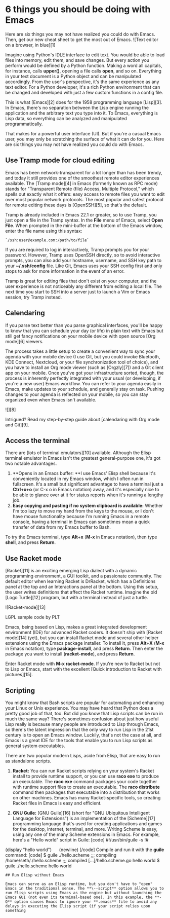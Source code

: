 [#]: collector: (lujun9972)
[#]: translator: ( )
[#]: reviewer: ( )
[#]: publisher: ( )
[#]: url: ( )
[#]: subject: (6 things you should be doing with Emacs)
[#]: via: (https://opensource.com/article/20/1/emacs-cheat-sheet)
[#]: author: (Seth Kenlon https://opensource.com/users/seth)

6 things you should be doing with Emacs
======
Here are six things you may not have realized you could do with Emacs.
Then, get our new cheat sheet to get the most out of Emacs.
![Text editor on a browser, in blue][1]

Imagine using Python's IDLE interface to edit text. You would be able to load files into memory, edit them, and save changes. But every action you perform would be defined by a Python function. Making a word all capitals, for instance, calls **upper()**, opening a file calls **open**, and so on. Everything in your text document is a Python object and can be manipulated accordingly. From the user's perspective, it's the same experience as any text editor. For a Python developer, it's a rich Python environment that can be changed and developed with just a few custom functions in a config file.

This is what [Emacs][2] does for the 1958 programming language [Lisp][3]. In Emacs, there's no separation between the Lisp engine running the application and the arbitrary text you type into it. To Emacs, everything is Lisp data, so everything can be analyzed and manipulated programmatically.

That makes for a powerful user interface (UI). But if you're a casual Emacs user, you may only be scratching the surface of what it can do for you. Here are six things you may not have realized you could do with Emacs.

## Use Tramp mode for cloud editing

Emacs has been network-transparent for a lot longer than has been trendy, and today it still provides one of the smoothest remote editor experiences available. The [Tramp mode][4] in Emacs (formerly known as RPC mode) stands for "Transparent Remote (file) Access, Multiple Protocol," which spells out exactly what it offers: easy access to remote files you want to edit over most popular network protocols. The most popular and safest protocol for remote editing these days is [OpenSSH][5], so that's the default.

Tramp is already included in Emacs 22.1 or greater, so to use Tramp, you just open a file in the Tramp syntax. In the **File** menu of Emacs, select **Open File**. When prompted in the mini-buffer at the bottom of the Emacs window, enter the file name using this syntax:


```
`/ssh:user@example.com:/path/to/file`
```

If you are required to log in interactively, Tramp prompts you for your password. However, Tramp uses OpenSSH directly, so to avoid interactive prompts, you can also add your hostname, username, and SSH key path to your **~/.ssh/config** file. Like Git, Emacs uses your SSH config first and only stops to ask for more information in the event of an error.

Tramp is great for editing files that don't exist on your computer, and the user experience is not noticeably any different from editing a local file. The next time you start to SSH into a server just to launch a Vim or Emacs session, try Tramp instead.

## Calendaring

If you parse text better than you parse graphical interfaces, you'll be happy to know that you can schedule your day (or life) in plain text with Emacs but still get fancy notifications on your mobile device with open source [Org mode][6] viewers.

The process takes a little setup to create a convenient way to sync your agenda with your mobile device (I use Git, but you could invoke Bluetooth, KDE Connect, Nextcloud, or your file synchronization tool of choice), and you have to install an Org mode viewer (such as [Orgzly][7]) and a Git client app on your mobile. Once you've got your infrastructure sorted, though, the process is inherently perfectly integrated with your usual (or developing, if you're a new user) Emacs workflow. You can refer to your agenda easily in Emacs, make updates to your schedule, and generally stay on task. Pushing changes to your agenda is reflected on your mobile, so you can stay organized even when Emacs isn't available.

![][8]

Intrigued? Read my step-by-step guide about [calendaring with Org mode and Git][9].

## Access the terminal

There are [lots of terminal emulators][10] available. Although the Elisp terminal emulator in Emacs isn't the greatest general-purpose one, it's got two notable advantages.

  1. **Opens in an Emacs buffer: **I use Emacs' Elisp shell because it's conveniently located in my Emacs window, which I often run in fullscreen. It's a small but significant advantage to have a terminal just a **Ctrl+x+o** (or C-x o in Emacs notation) away, and it's especially nice to be able to glance over at it for status reports when it's running a lengthy job.
  2. **Easy copying and pasting if no system clipboard is available:** Whether I'm too lazy to move my hand from the keys to the mouse, or I don't have mouse functionality because I'm running Emacs in a remote console, having a terminal in Emacs can sometimes mean a quick transfer of data from my Emacs buffer to Bash.



To try the Emacs terminal, type **Alt**+**x** (**M-x** in Emacs notation), then type **shell**, and press **Return**.

## Use Racket mode

[Racket][11] is an exciting emerging Lisp dialect with a dynamic programming environment, a GUI toolkit, and a passionate community. The default editor when learning Racket is DrRacket, which has a Definitions panel at the top and an Interactions panel at the bottom. Using this setup, the user writes definitions that affect the Racket runtime. Imagine the old [Logo Turtle][12] program, but with a terminal instead of just a turtle.

![Racket-mode][13]

LGPL sample code by PLT

Emacs, being based on Lisp, makes a great integrated development environment (IDE) for advanced Racket coders. It doesn't ship with [Racket mode][14] (yet), but you can install Racket mode and several other helper extensions using the Emacs package installer. To install it, press **Alt**+**X** (**M-x** in Emacs notation), type **package-install**, and press **Return**. Then enter the package you want to install (**racket-mode**), and press **Return**.

Enter Racket mode with **M-x racket-mode**. If you're new to Racket but not to Lisp or Emacs, start with the excellent [Quick introduction to Racket with pictures][15].

## Scripting

You might know that Bash scripts are popular for automating and enhancing your Linux or Unix experience. You may have heard that Python does a pretty good job of that, too. But did you know that Lisp scripts can be run in much the same way? There's sometimes confusion about just how useful Lisp really is because many people are introduced to Lisp through Emacs, so there's the latent impression that the only way to run Lisp in the 21st century is to open an Emacs window. Luckily, that's not the case at all, and Emacs is a great IDE for the tools that enable you to run Lisp scripts as general system executables.

There are two popular modern Lisps, aside from Elisp, that are easy to run as standalone scripts.

  1. **Racket:** You can run Racket scripts relying on your system's Racket install to provide runtime support, or you can use **raco exe** to produce an executable. The **raco exe** command packages your code together with runtime support files to create an executable. The **raco distribute** command then packages that executable into a distribution that works on other machines. Emacs has many Racket-specific tools, so creating Racket files in Emacs is easy and efficient.

  2. **GNU Guile:** [GNU Guile][16] (short for "GNU Ubiquitous Intelligent Language for Extensions") is an implementation of the [Scheme][17] programming language that's used for creating applications and games for the desktop, internet, terminal, and more. Writing Scheme is easy, using any one of the many Scheme extensions in Emacs. For example, here's a "Hello world" script in Guile: [code] #!/usr/bin/guile -s
!#

(display "hello world")
     (newline) [/code] Compile and run it with the **guile** command: [code] $ guile ./hello.scheme
;;; compiling /home/seth/./hello.scheme
;;; compiled [...]/hello.scheme.go
hello world
$ guile ./hello.scheme
hello world 
```
## Run Elisp without Emacs

Emacs can serve as an Elisp runtime, but you don't have to "open" Emacs in the traditional sense. The **\--script** option allows you to run Elisp scripts using Emacs as the engine but without launching the Emacs GUI (not even its terminal-based one). In this example, the **-Q** option causes Emacs to ignore your **.emacs** file to avoid any delays in executing the Elisp script (if your script relies upon something